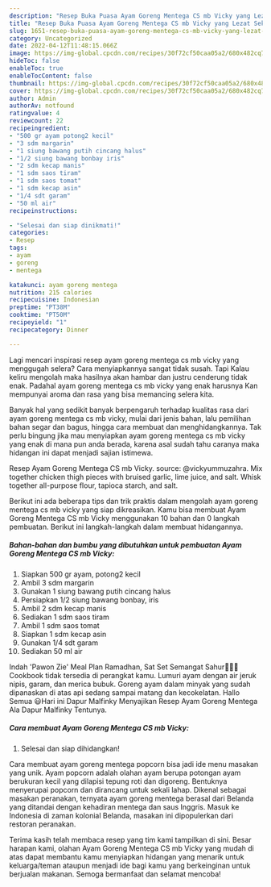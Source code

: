 ```yaml
---
description: "Resep Buka Puasa Ayam Goreng Mentega CS mb Vicky yang Lezat Sekali"
title: "Resep Buka Puasa Ayam Goreng Mentega CS mb Vicky yang Lezat Sekali"
slug: 1651-resep-buka-puasa-ayam-goreng-mentega-cs-mb-vicky-yang-lezat-sekali
category: Uncategorized
date: 2022-04-12T11:48:15.066Z
image: https://img-global.cpcdn.com/recipes/30f72cf50caa05a2/680x482cq70/ayam-goreng-mentega-cs-mb-vicky-foto-resep-utama.jpg
hideToc: false
enableToc: true
enableTocContent: false
thumbnail: https://img-global.cpcdn.com/recipes/30f72cf50caa05a2/680x482cq70/ayam-goreng-mentega-cs-mb-vicky-foto-resep-utama.jpg
cover: https://img-global.cpcdn.com/recipes/30f72cf50caa05a2/680x482cq70/ayam-goreng-mentega-cs-mb-vicky-foto-resep-utama.jpg
author: Admin
authorAv: notfound
ratingvalue: 4
reviewcount: 22
recipeingredient:
- "500 gr ayam potong2 kecil"
- "3 sdm margarin"
- "1 siung bawang putih cincang halus"
- "1/2 siung bawang bonbay iris"
- "2 sdm kecap manis"
- "1 sdm saos tiram"
- "1 sdm saos tomat"
- "1 sdm kecap asin"
- "1/4 sdt garam"
- "50 ml air"
recipeinstructions:

- "Selesai dan siap dinikmati!"
categories:
- Resep
tags:
- ayam
- goreng
- mentega

katakunci: ayam goreng mentega 
nutrition: 215 calories
recipecuisine: Indonesian
preptime: "PT38M"
cooktime: "PT50M"
recipeyield: "1"
recipecategory: Dinner

---
```



Lagi mencari inspirasi resep ayam goreng mentega cs mb vicky yang menggugah selera? Cara menyiapkannya sangat tidak susah. Tapi Kalau keliru mengolah maka hasilnya akan hambar dan justru cenderung tidak enak. Padahal ayam goreng mentega cs mb vicky yang enak harusnya Kan mempunyai aroma dan rasa yang bisa memancing selera kita.


Banyak hal yang sedikit banyak berpengaruh terhadap kualitas rasa dari ayam goreng mentega cs mb vicky, mulai dari jenis bahan, lalu pemilihan bahan segar dan bagus, hingga cara membuat dan menghidangkannya. Tak perlu bingung jika mau menyiapkan ayam goreng mentega cs mb vicky yang enak di mana pun anda berada, karena asal sudah tahu caranya maka hidangan ini dapat menjadi sajian istimewa.

Resep Ayam Goreng Mentega CS mb Vicky. source: @vickyummuzahra. Mix together chicken thigh pieces with bruised garlic, lime juice, and salt. Whisk together all-purpose flour, tapioca starch, and salt.


Berikut ini ada beberapa tips dan trik praktis dalam mengolah ayam goreng mentega cs mb vicky yang siap dikreasikan. Kamu bisa membuat Ayam Goreng Mentega CS mb Vicky menggunakan 10 bahan dan 0 langkah pembuatan. Berikut ini langkah-langkah dalam membuat hidangannya.

<!--inarticleads1-->

##### Bahan-bahan dan bumbu yang dibutuhkan untuk pembuatan Ayam Goreng Mentega CS mb Vicky:

1. Siapkan 500 gr ayam, potong2 kecil
1. Ambil 3 sdm margarin
1. Gunakan 1 siung bawang putih cincang halus
1. Persiapkan 1/2 siung bawang bonbay, iris
1. Ambil 2 sdm kecap manis
1. Sediakan 1 sdm saos tiram
1. Ambil 1 sdm saos tomat
1. Siapkan 1 sdm kecap asin
1. Gunakan 1/4 sdt garam
1. Sediakan 50 ml air


Indah &#39;Pawon Zie&#39; Meal Plan Ramadhan, Sat Set Semangat Sahur🥰🤩🙏 Cookbook tidak tersedia di perangkat kamu. Lumuri ayam dengan air jeruk nipis, garam, dan merica bubuk. Goreng ayam dalam minyak yang sudah dipanaskan di atas api sedang sampai matang dan kecokelatan. Hallo Semua 😃Hari ini Dapur Malfinky Menyajikan Resep Ayam Goreng Mentega Ala Dapur Malfinky Tentunya. 

<!--inarticleads2-->

##### Cara membuat Ayam Goreng Mentega CS mb Vicky:


1. Selesai dan siap dihidangkan!

Cara membuat ayam goreng mentega popcorn bisa jadi ide menu masakan yang unik. Ayam popcorn adalah olahan ayam berupa potongan ayam berukuran kecil yang dilapisi tepung roti dan digoreng. Bentuknya menyerupai popcorn dan dirancang untuk sekali lahap. Dikenal sebagai masakan peranakan, ternyata ayam goreng mentega berasal dari Belanda yang ditandai dengan kehadiran mentega dan saus Inggris. Masuk ke Indonesia di zaman kolonial Belanda, masakan ini dipopulerkan dari restoran peranakan. 

Terima kasih telah membaca resep yang tim kami tampilkan di sini. Besar harapan kami, olahan Ayam Goreng Mentega CS mb Vicky yang mudah di atas dapat membantu kamu menyiapkan hidangan yang menarik untuk keluarga/teman ataupun menjadi ide bagi kamu yang berkeinginan untuk berjualan makanan. Semoga bermanfaat dan selamat mencoba!
